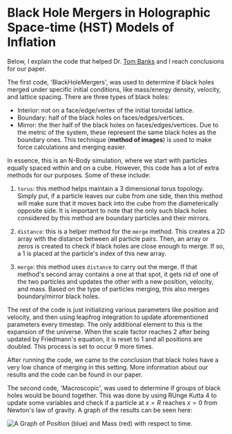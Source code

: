 # Black Hole Mergers in Holographic Space-time (HST) Models of Inflation

Below, I explain the code that helped Dr. [Tom Banks](https://www.physics.rutgers.edu/people/hpgs/BanksT.html) and I reach conclusions for our paper. 

The first code, 'BlackHoleMergers', was used to determine if black holes merged under specific initial conditions, like mass/energy density, velocity, and lattice spacing. There are three types of black holes:

* Interior: not on a face/edge/vertex of the initial toroidal lattice.
* Boundary: half of the black holes on faces/edges/vertices.
* Mirror: the ther half of the black holes on faces/edges/vertices. Due to the metric of the system, these represent the same black holes as the boundary ones. This technique (**method of images**) is used to make force calculations and merging easier.

In essence, this is an N-Body simulation, where we start with particles equally spaced within and on a cube. However, this code has a lot of extra methods for our purposes. Some of these include:

1. `torus`: this method helps maintain a 3 dimensional torus topology. Simply put, if a particle leaves our cube from one side, then this method will make sure that it moves back into the cube from the diameterically opposite side. It is important to note that the only such black holes considered by this method are boundary particles and their mirrors.

2. `distance`: this is a helper method for the `merge` method. This creates a 2D array with the distance between all particle pairs. Then, an array or zeros is created to check if black holes are close enough to merge. If so, a 1 is placed at the particle's index of this new array. 

3. `merge`: this method uses `distance` to carry out the merge. If that method's second array contains a one at that spot, it gets rid of one of the two particles and updates the other with a new position, velocity, and mass. Based on the type of particles merging, this also merges boundary/mirror black holes.

The rest of the code is just initializing various parameters like position and velocity, and then using leapfrog integration to update aforementioned parameters every timestep. The only additional element to this is the expansion of the universe. When the scale factor reaches 2 after being updated by Friedmann's equation, it is reset to 1 and all positions are doubled. This process is set to occur 9 more times. 

After running the code, we came to the conclusion that black holes have a very low chance of merging in this setting. More information about our results and the code can be found in our paper.

The second code, 'Macroscopic', was used to determine if groups of black holes would be bound together. This was done by using RUnge Kutta 4 to update some variables and check if a particle at $x = R$ reaches $x = 0$ from Newton's law of gravity. A graph of the results can be seen here:

![A Graph of Position (blue) and Mass (red) with respect to time.](https://i.imgur.com/Z5ix2IJ.png)